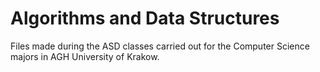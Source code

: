 # Algorithms and Data Structures
Files made during the ASD classes carried out for the Computer Science majors in AGH University of Krakow.
